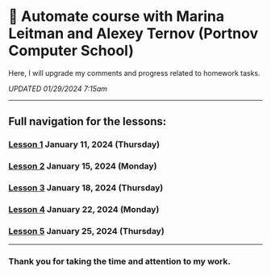 # :open_book: Automate course with Marina Leitman and Alexey Ternov (Portnov Computer School)

Here, I will upgrade my comments and progress related to homework tasks.

_UPDATED 01/29/2024 7:15am_

---

## Full navigation for the lessons:

### [Lesson 1](/lesson_1/homework.md) January 11, 2024 (Thursday)

### [Lesson 2](/lesson_2/homework.md) January 15, 2024 (Monday)

### [Lesson 3](/lesson_3/homework.md) January 18, 2024 (Thursday)

### [Lesson 4](/lesson_4/homework.md) January 22, 2024 (Monday)

### [Lesson 5](/lesson_5/homework.md) January 25, 2024 (Thursday)

---

### Thank you for taking the time and attention to my work.
